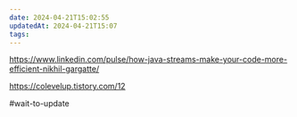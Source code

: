 ```yaml
---
date: 2024-04-21T15:02:55
updatedAt: 2024-04-21T15:07
tags: 
---
```

https://www.linkedin.com/pulse/how-java-streams-make-your-code-more-efficient-nikhil-gargatte/

https://colevelup.tistory.com/12


#wait-to-update 